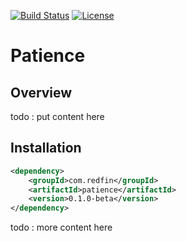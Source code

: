 [![Build Status](https://travis-ci.org/redfin/patience.svg?branch=master)](https://travis-ci.org/redfin/patience)
[![License](http://img.shields.io/:license-apache-brightgreen.svg)](http://www.apache.org/licenses/LICENSE-2.0.html)

# Patience

## Overview

todo : put content here

## Installation

```xml
<dependency>
    <groupId>com.redfin</groupId>
    <artifactId>patience</artifactId>
    <version>0.1.0-beta</version>
</dependency>
```

todo : more content here

